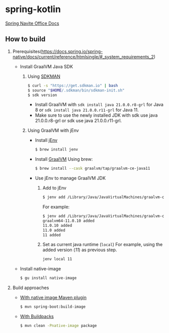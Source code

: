 # spring-kotlin

[Spring Navite Office Docs](https://docs.spring.io/spring-native/docs/current/reference/htmlsingle/#overview)

## How to build

1. Prerequisites(https://docs.spring.io/spring-native/docs/current/reference/htmlsingle/#_system_requirements_2)

    - Install GraalVM Java SDK

        1. Using [SDKMAN](https://sdkman.io/install)
            ```sh
            $ curl -s "https://get.sdkman.io" | bash
            $ source "$HOME/.sdkman/bin/sdkman-init.sh"
            $ sdk version
            ```
            - Install GraalVM with `sdk install java 21.0.0.r8-grl` for Java 8 or `sdk install java 21.0.0.r11-grl` for Java 11.
            - Make sure to use the newly installed JDK with sdk use java 21.0.0.r8-grl or sdk use java 21.0.0.r11-grl.


        2. Using GraalVM with jEnv

            - Install [jEnv](https://www.jenv.be/)
                ```sh
                $ brew install jenv
                ```

            - Install [GraalVM](https://www.graalvm.org/)
                Using brew:
                ```sh
                $ brew install --cask graalvm/tap/graalvm-ce-java11
                ```
            - Use jEnv to manage GraalVM JDK
                1. Add to jEnv
                    ```sh
                    $ jenv add /Library/Java/JavaVirtualMachines/graalvm-ce-javaV-XX.Y.Z/Contents/Home
                    ```
                    For example:
                    ```sh
                    $ jenv add /Library/Java/JavaVirtualMachines/graalvm-ce-java11-21.0.0/Contents/Home/
                    graalvm64-11.0.10 added
                    11.0.10 added
                    11.0 added
                    11 added
                    ```
                2. Set as current java runtime (`local`)
                    For example, using the added version (*11*) as previous step.
                    ```sh
                    jenv local 11
                    ```

    - Install native-image
        ```sh
        $ gu install native-image
        ```

1. Build approaches


    - [With native image Maven plugin](https://docs.spring.io/spring-native/docs/current/reference/htmlsingle/#getting-started-native-image)
        ```sh
        $ mvn spring-boot:build-image
        ```

    - [With Buildpacks](https://docs.spring.io/spring-native/docs/current/reference/htmlsingle/#getting-started-buildpacks)
        ```sh
        $ mvn clean -Pnative-image package
        ```